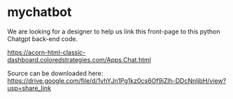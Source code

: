 # mychatbot

We are looking for a designer to help us link this front-page to this python Chatgpt back-end code.

https://acorn-html-classic-dashboard.coloredstrategies.com/Apps.Chat.html

Source can be downloaded here: 
https://drive.google.com/file/d/1vhYJn1Pg1kz0cs6Of9iZlh-DDcNnljbH/view?usp=share_link
